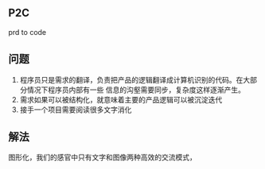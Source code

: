 ## P2C
prd to code

## 问题
1. 程序员只是需求的翻译，负责把产品的逻辑翻译成计算机识别的代码。在大部分情况下程序员内部有一些
信息的沟壑需要同步，复杂度这样逐渐产生。
2. 需求如果可以被结构化，就意味着主要的产品逻辑可以被沉淀迭代
3. 接手一个项目需要阅读很多文字消化

## 解法
图形化，我们的感官中只有文字和图像两种高效的交流模式，
